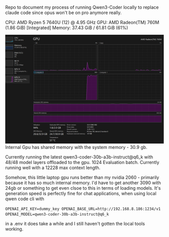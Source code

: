 Repo to document my process of running Qwen3-Coder locally to replace claude code since opus won't be on pro anymore really.

CPU: AMD Ryzen 5 7640U (12) @ 4.95 GHz
GPU: AMD Radeon(TM) 760M (1.86 GiB) [Integrated]
Memory: 37.43 GiB / 61.81 GiB (61%)

![Gpu Shared Memory](Capture.PNG) Internal Gpu has shared memory with the system memory - 30.9 gb.

Currently running the latest qwen3-coder-30b-a3b-instruct@q6_k with 48/48 model layers offloaded to the gpu. 1024 Evaluation batch.
Currently running well with a 12228 max context length.

Somehow, this little laptop gpu runs better than my nvidia 2060 - primarily because it has so much internal memory. I'd have to get another 3090 with 24gb or something to get even clsoe to this in terms of loading models.
It's generation speed is perfectly fine for chat applications, when using local qwen code cli with 

`
OPENAI_API_KEY=dummy_key
OPENAI_BASE_URL=http://192.168.8.186:1234/v1
OPENAI_MODEL=qwen3-coder-30b-a3b-instruct@q6_k
`

in a .env it does take a while and I still haven't gotten the local tools working.
